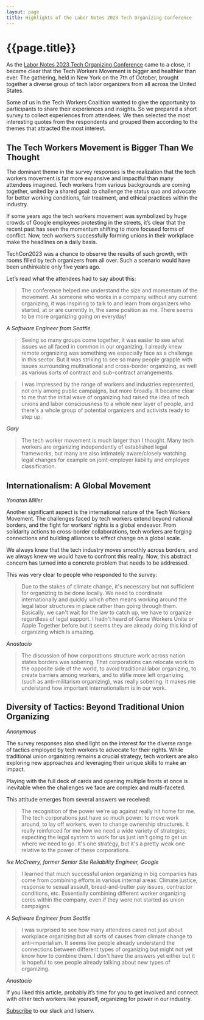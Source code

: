 ```yaml
---
layout: page
title: Highlights of the Labor Notes 2023 Tech Organizing Conference
---
```

# {{page.title}}

As the [Labor Notes 2023 Tech Organizing Conference](https://labornotes.org/techcon2023) came to a close, it became clear that the Tech Workers Movement is bigger and healthier than ever. The gathering, held in New York on the 7th of October, brought together a diverse group of tech labor organizers from all across the United States. 

Some of us in the Tech Workers Coalition wanted to give the opportunity to participants to share their experiences and insights. So we prepared a short survey to collect experiences from attendees. We then selected the most interesting quotes from the respondents and grouped them according to the themes that attracted the most interest.

## The Tech Workers Movement is Bigger Than We Thought

The dominant theme in the survey responses is the realization that the tech workers movement is far more expansive and impactful than many attendees imagined. Tech workers from various backgrounds are coming together, united by a shared goal: to challenge the status quo and advocate for better working conditions, fair treatment, and ethical practices within the industry. 

If some years ago the tech workers movement was symbolized by huge crowds of Google employees protesting in the streets, it’s clear that the recent past has seen the momentum shifting to more focused forms of conflict. Now, tech workers successfully forming unions in their workplace make the headlines on a daily basis.

TechCon2023 was a chance to observe the results of such growth, with rooms filled by tech organizers from all over. Such a scenario would have been unthinkable only five years ago. 

Let’s read what the attendees had to say about this:

> The conference helped me understand the size and momentum of the movement. As someone who works in a company without any current organizing, it was inspiring to talk to and learn from organizers who started, at or are currently in, the same position as me. There seems to be more organizing going on everyday!
> 

*A Software Engineer from Seattle*

> Seeing so many groups come together, it was easier to see what issues we all faced in common in our organizing. I already knew remote organizing was something we especially face as a challenge in this sector. But it was striking to see so many people grapple with issues surrounding multinational and cross-border organizing, as well as various sorts of contract and sub-contract arrangements.

> I was impressed by the range of workers and industries represented, not only among public campaigns, but more broadly. It became clear to me that the initial wave of organizing had raised the idea of tech unions and labor consciousness to a whole new layer of people, and there's a whole group of potential organizers and activists ready to step up.
> 

*Gary*

> The tech worker movement is much larger than I thought. Many tech workers are organizing independently of established legal frameworks, but many are also intimately aware/closely watching legal changes for example on joint-employer liability and employee classification.
> 



## Internationalism: A Global Movement

*Yonatan Miller*

Another significant aspect is the international nature of the Tech Workers Movement. The challenges faced by tech workers extend beyond national borders, and the fight for workers' rights is a global endeavor. From solidarity actions to cross-border collaborations, tech workers are forging connections and building alliances to effect change on a global scale.

We always knew that the tech industry moves smoothly across borders, and we always knew we would have to confront this reality. Now, this abstract concern has turned into a concrete problem that needs to be addressed. 

This was very clear to people who responded to the survey:

> Due to the stakes of climate change, it's necessary but not sufficient for organizing to be done locally. We need to coordinate internationally and quickly which often means working around the legal labor structures in place rather than going through them. Basically, we can't wait for the law to catch up, we have to organize regardless of legal support. I hadn't heard of Game Workers Unite or Apple Together before but it seems they are already doing this kind of organizing which is amazing.
> 

*Anastacio*

> The discussion of how corporations structure work across nation states borders was sobering. That corporations can relocate work to the opposite side of the world, to avoid traditional labor organizing, to create barriers among workers, and to stifle more left organizing (such as anti-militarism organizing), was really sobering. It makes me understand how important internationalism is in our work.
> 

## Diversity of Tactics: Beyond Traditional Union Organizing

*Anonymous*

The survey responses also shed light on the interest for the diverse range of tactics employed by tech workers to advocate for their rights. While traditional union organizing remains a crucial strategy, tech workers are also exploring new approaches and leveraging their unique skills to make an impact. 

Playing with the full deck of cards and opening multiple fronts at once is inevitable when the challenges we face are complex and multi-faceted. 

This attitude emerges from several answers we received:

> The recognition of the power we're up against really hit home for me. The tech corporations just have so much power: to move work around, to lay off workers, even to change ownership structures. It really reinforced for me how we need a wide variety of strategies; expecting the legal system to work for us just isn't going to get us where we need to go. It's one strategy, but it's a pretty weak one relative to the power of these corporations.
> 

*Ike McCreery, former Senior Site Reliability Engineer, Google*

> I learned that much successful union organizing in big companies has come from combining efforts in various internal areas: Climate justice, response to sexual assault, bread-and-butter pay issues, contractor conditions, etc. Essentially combining different worker organizing cores within the company, even if they were not started as union campaigns.
> 

*A Software Engineer from Seattle*

> I was surprised to see how many attendees cared not just about workplace organizing but all sorts of causes from climate change to anti-imperialism. It seems like people already understand the connections between different types of organizing but might not yet know how to combine them. I don't have the answers yet either but it is hopeful to see people already talking about new types of organizing.
> 

*Anastacio*

If you liked this article, probably it’s time for you to get involved and connect with other tech workers like yourself, organizing for power in our industry. 

[Subscribe](/subscribe) to our slack and listserv.
